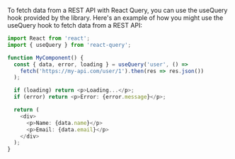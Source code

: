 To fetch data from a REST API with React Query, you can use the useQuery hook provided by the library. Here's an example of how you might use the useQuery hook to fetch data from a REST API:

```ts
import React from 'react';
import { useQuery } from 'react-query';

function MyComponent() {
  const { data, error, loading } = useQuery('user', () =>
    fetch('https://my-api.com/user/1').then(res => res.json())
  );

  if (loading) return <p>Loading...</p>;
  if (error) return <p>Error: {error.message}</p>;

  return (
    <div>
      <p>Name: {data.name}</p>
      <p>Email: {data.email}</p>
    </div>
  );
}
```
